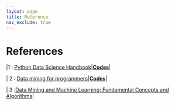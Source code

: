 ```yaml
---
layout: page
title: Reference
nav_exclude: true
---
```


# References

|1 : [Python Data Science Handbook](https://jakevdp.github.io/PythonDataScienceHandbook/)|[**Codes**](https://github.com/jakevdp/PythonDataScienceHandbook)|


| 2 : [Data mining for programmers](https://www.dropbox.com/s/ivy5pvhm5ve4rc0/dataplusscience.ir-guide-to-datamining.pdf?dl=1)|[**Codes**](https://github.com/zacharski/pg2dm-python)|


| 3 :[Data Mining and Machine Learning: Fundamental Concepts and Algorithms](https://dataminingbook.info/)|


